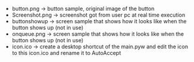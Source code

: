 - button.png 		-> button sample, original image of the button 
- Screenshot.png  -> screenshot got from user pc at real time execution
- buttonshowup 	-> screen sample that shows how it looks like when the button shows up (not in use)
- onqueue.png 	-> screen sample that shows how it looks like when the button shows up (not in use)
- icon.ico	-> create a desktop shortcut of the main.pyw and edit the icon to this icon.ico and rename it to AutoAccept

